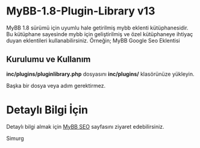# MyBB-1.8-Plugin-Library v13

MyBB 1.8 sürümü için uyumlu hale getirilmiş mybb eklenti kütüphanesidir. Bu kütüphane sayesinde mybb için geliştirilmiş ve özel kütüphaneye ihtiyaç duyan eklentileri kullanabilirsiniz. Örneğin; MyBB Google Seo Eklentisi

## Kurulumu ve Kullanım

**inc/plugins/pluginlibrary.php** dosyasını **inc/plugins/** klasörünüze yükleyin.

Başka bir dosya veya adım gerektirmez.

# Detaylı Bilgi İçin
Detaylı bilgi almak için [MyBB SEO](https://mybb.pro/forum-mybb-seo/) sayfasını ziyaret edebilirsiniz.

Simurg
